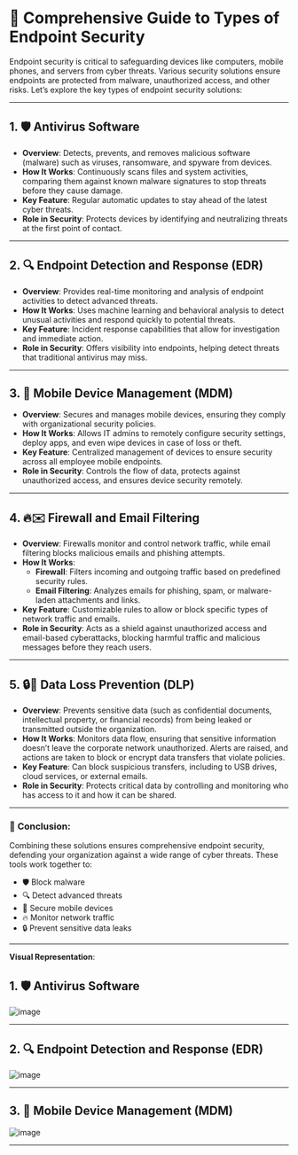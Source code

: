 # 🔐 **Comprehensive Guide to Types of Endpoint Security**

Endpoint security is critical to safeguarding devices like computers, mobile phones, and servers from cyber threats. Various security solutions ensure endpoints are protected from malware, unauthorized access, and other risks. Let’s explore the key types of endpoint security solutions:

---

## 1. 🛡️ **Antivirus Software**
   - **Overview**: Detects, prevents, and removes malicious software (malware) such as viruses, ransomware, and spyware from devices.
   - **How It Works**: Continuously scans files and system activities, comparing them against known malware signatures to stop threats before they cause damage.
   - **Key Feature**: Regular automatic updates to stay ahead of the latest cyber threats.
   - **Role in Security**: Protects devices by identifying and neutralizing threats at the first point of contact.

---

## 2. 🔍 **Endpoint Detection and Response (EDR)**
   - **Overview**: Provides real-time monitoring and analysis of endpoint activities to detect advanced threats.
   - **How It Works**: Uses machine learning and behavioral analysis to detect unusual activities and respond quickly to potential threats.
   - **Key Feature**: Incident response capabilities that allow for investigation and immediate action.
   - **Role in Security**: Offers visibility into endpoints, helping detect threats that traditional antivirus may miss.

---

## 3. 📱 **Mobile Device Management (MDM)**
   - **Overview**: Secures and manages mobile devices, ensuring they comply with organizational security policies.
   - **How It Works**: Allows IT admins to remotely configure security settings, deploy apps, and even wipe devices in case of loss or theft.
   - **Key Feature**: Centralized management of devices to ensure security across all employee mobile endpoints.
   - **Role in Security**: Controls the flow of data, protects against unauthorized access, and ensures device security remotely.

---

## 4. 🔥✉️ **Firewall and Email Filtering**
   - **Overview**: Firewalls monitor and control network traffic, while email filtering blocks malicious emails and phishing attempts.
   - **How It Works**:
     - **Firewall**: Filters incoming and outgoing traffic based on predefined security rules.
     - **Email Filtering**: Analyzes emails for phishing, spam, or malware-laden attachments and links.
   - **Key Feature**: Customizable rules to allow or block specific types of network traffic and emails.
   - **Role in Security**: Acts as a shield against unauthorized access and email-based cyberattacks, blocking harmful traffic and malicious messages before they reach users.

---

## 5. 🔒📄 **Data Loss Prevention (DLP)**
   - **Overview**: Prevents sensitive data (such as confidential documents, intellectual property, or financial records) from being leaked or transmitted outside the organization.
   - **How It Works**: Monitors data flow, ensuring that sensitive information doesn’t leave the corporate network unauthorized. Alerts are raised, and actions are taken to block or encrypt data transfers that violate policies.
   - **Key Feature**: Can block suspicious transfers, including to USB drives, cloud services, or external emails.
   - **Role in Security**: Protects critical data by controlling and monitoring who has access to it and how it can be shared.

---

### 🔗 **Conclusion**: 
Combining these solutions ensures comprehensive endpoint security, defending your organization against a wide range of cyber threats. These tools work together to:
- 🛡️ Block malware
- 🔍 Detect advanced threats
- 📱 Secure mobile devices
- 🔥 Monitor network traffic
- 🔒 Prevent sensitive data leaks

---

**Visual Representation**:  
## 1. 🛡️ **Antivirus Software**
![image](https://github.com/user-attachments/assets/30de5be2-28a0-4340-a0d3-38514f512603)

---

## 2. 🔍 **Endpoint Detection and Response (EDR)**
![image](https://github.com/user-attachments/assets/f05801cd-8aa1-4e26-ae73-993a36eed252)

---

## 3. 📱 **Mobile Device Management (MDM)**
![image](https://github.com/user-attachments/assets/f2d3f34d-5d52-4920-9e61-64bf85a3b63b)

---



